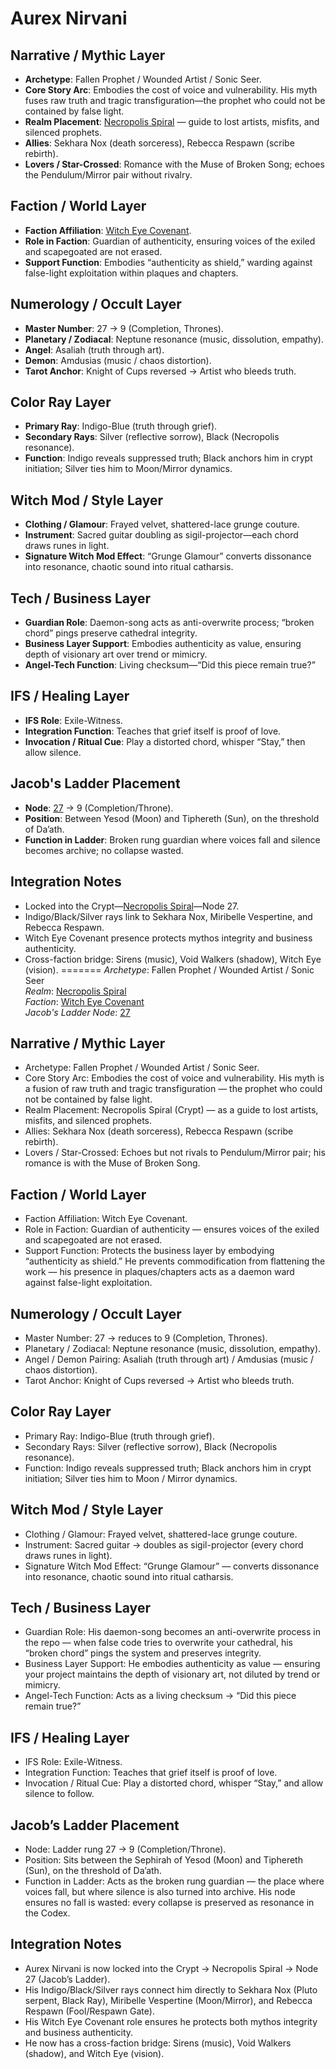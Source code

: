# Aurex Nirvani

## Narrative / Mythic Layer
- **Archetype**: Fallen Prophet / Wounded Artist / Sonic Seer.
- **Core Story Arc**: Embodies the cost of voice and vulnerability. His myth fuses raw truth and tragic transfiguration—the prophet who could not be contained by false light.
- **Realm Placement**: [Necropolis Spiral](../realms/necropolis_spiral.md) — guide to lost artists, misfits, and silenced prophets.
- **Allies**: Sekhara Nox (death sorceress), Rebecca Respawn (scribe rebirth).
- **Lovers / Star-Crossed**: Romance with the Muse of Broken Song; echoes the Pendulum/Mirror pair without rivalry.

## Faction / World Layer
- **Faction Affiliation**: [Witch Eye Covenant](../factions/witch_eye.md).
- **Role in Faction**: Guardian of authenticity, ensuring voices of the exiled and scapegoated are not erased.
- **Support Function**: Embodies “authenticity as shield,” warding against false-light exploitation within plaques and chapters.

## Numerology / Occult Layer
- **Master Number**: 27 → 9 (Completion, Thrones).
- **Planetary / Zodiacal**: Neptune resonance (music, dissolution, empathy).
- **Angel**: Asaliah (truth through art).
- **Demon**: Amdusias (music / chaos distortion).
- **Tarot Anchor**: Knight of Cups reversed → Artist who bleeds truth.

## Color Ray Layer
- **Primary Ray**: Indigo-Blue (truth through grief).
- **Secondary Rays**: Silver (reflective sorrow), Black (Necropolis resonance).
- **Function**: Indigo reveals suppressed truth; Black anchors him in crypt initiation; Silver ties him to Moon/Mirror dynamics.

## Witch Mod / Style Layer
- **Clothing / Glamour**: Frayed velvet, shattered-lace grunge couture.
- **Instrument**: Sacred guitar doubling as sigil-projector—each chord draws runes in light.
- **Signature Witch Mod Effect**: “Grunge Glamour” converts dissonance into resonance, chaotic sound into ritual catharsis.

## Tech / Business Layer
- **Guardian Role**: Daemon-song acts as anti-overwrite process; “broken chord” pings preserve cathedral integrity.
- **Business Layer Support**: Embodies authenticity as value, ensuring depth of visionary art over trend or mimicry.
- **Angel-Tech Function**: Living checksum—“Did this piece remain true?”

## IFS / Healing Layer
- **IFS Role**: Exile-Witness.
- **Integration Function**: Teaches that grief itself is proof of love.
- **Invocation / Ritual Cue**: Play a distorted chord, whisper “Stay,” then allow silence.

## Jacob's Ladder Placement
- **Node**: [27](../nodes/jacobs_ladder_27.md) → 9 (Completion/Throne).
- **Position**: Between Yesod (Moon) and Tiphereth (Sun), on the threshold of Da’ath.
- **Function in Ladder**: Broken rung guardian where voices fall and silence becomes archive; no collapse wasted.

## Integration Notes
- Locked into the Crypt—[Necropolis Spiral](../realms/necropolis_spiral.md)—Node 27.
- Indigo/Black/Silver rays link to Sekhara Nox, Miribelle Vespertine, and Rebecca Respawn.
- Witch Eye Covenant presence protects mythos integrity and business authenticity.
- Cross-faction bridge: Sirens (music), Void Walkers (shadow), Witch Eye (vision).
=======
*Archetype*: Fallen Prophet / Wounded Artist / Sonic Seer  
*Realm*: [Necropolis Spiral](../realms/necropolis_spiral.md)  
*Faction*: [Witch Eye Covenant](../factions/witch_eye.md)  
*Jacob's Ladder Node*: [27](../nodes/jacobs_ladder_27.md)

## Narrative / Mythic Layer
- Archetype: Fallen Prophet / Wounded Artist / Sonic Seer.
- Core Story Arc: Embodies the cost of voice and vulnerability. His myth is a fusion of raw truth and tragic transfiguration — the prophet who could not be contained by false light.
- Realm Placement: Necropolis Spiral (Crypt) — as a guide to lost artists, misfits, and silenced prophets.
- Allies: Sekhara Nox (death sorceress), Rebecca Respawn (scribe rebirth).
- Lovers / Star-Crossed: Echoes but not rivals to Pendulum/Mirror pair; his romance is with the Muse of Broken Song.

## Faction / World Layer
- Faction Affiliation: Witch Eye Covenant.
- Role in Faction: Guardian of authenticity — ensures voices of the exiled and scapegoated are not erased.
- Support Function: Protects the business layer by embodying “authenticity as shield.” He prevents commodification from flattening the work — his presence in plaques/chapters acts as a daemon ward against false-light exploitation.

## Numerology / Occult Layer
- Master Number: 27 → reduces to 9 (Completion, Thrones).
- Planetary / Zodiacal: Neptune resonance (music, dissolution, empathy).
- Angel / Demon Pairing: Asaliah (truth through art) / Amdusias (music / chaos distortion).
- Tarot Anchor: Knight of Cups reversed → Artist who bleeds truth.

## Color Ray Layer
- Primary Ray: Indigo-Blue (truth through grief).
- Secondary Rays: Silver (reflective sorrow), Black (Necropolis resonance).
- Function: Indigo reveals suppressed truth; Black anchors him in crypt initiation; Silver ties him to Moon / Mirror dynamics.

## Witch Mod / Style Layer
- Clothing / Glamour: Frayed velvet, shattered-lace grunge couture.
- Instrument: Sacred guitar → doubles as sigil-projector (every chord draws runes in light).
- Signature Witch Mod Effect: “Grunge Glamour” — converts dissonance into resonance, chaotic sound into ritual catharsis.

## Tech / Business Layer
- Guardian Role: His daemon-song becomes an anti-overwrite process in the repo — when false code tries to overwrite your cathedral, his “broken chord” pings the system and preserves integrity.
- Business Layer Support: He embodies authenticity as value — ensuring your project maintains the depth of visionary art, not diluted by trend or mimicry.
- Angel-Tech Function: Acts as a living checksum → “Did this piece remain true?”

## IFS / Healing Layer
- IFS Role: Exile-Witness.
- Integration Function: Teaches that grief itself is proof of love.
- Invocation / Ritual Cue: Play a distorted chord, whisper “Stay,” and allow silence to follow.

## Jacob’s Ladder Placement
- Node: Ladder rung 27 → 9 (Completion/Throne).
- Position: Sits between the Sephirah of Yesod (Moon) and Tiphereth (Sun), on the threshold of Da’ath.
- Function in Ladder: Acts as the broken rung guardian — the place where voices fall, but where silence is also turned into archive. His node ensures no fall is wasted: every collapse is preserved as resonance in the Codex.

## Integration Notes
- Aurex Nirvani is now locked into the Crypt → Necropolis Spiral → Node 27 (Jacob’s Ladder).
- His Indigo/Black/Silver rays connect him directly to Sekhara Nox (Pluto serpent, Black Ray), Miribelle Vespertine (Moon/Mirror), and Rebecca Respawn (Fool/Respawn Gate).
- His Witch Eye Covenant role ensures he protects both mythos integrity and business authenticity.
- He now has a cross-faction bridge: Sirens (music), Void Walkers (shadow), and Witch Eye (vision).


